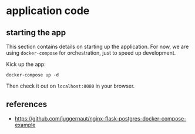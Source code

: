 

# application code

## starting the app

This section contains details on starting up the application. For now, we are using `docker-compose` for orchestration, just to speed up development.

Kick up the app:

```
docker-compose up -d
```

Then check it out on `localhost:8080` in your browser.

## references

- https://github.com/juggernaut/nginx-flask-postgres-docker-compose-example